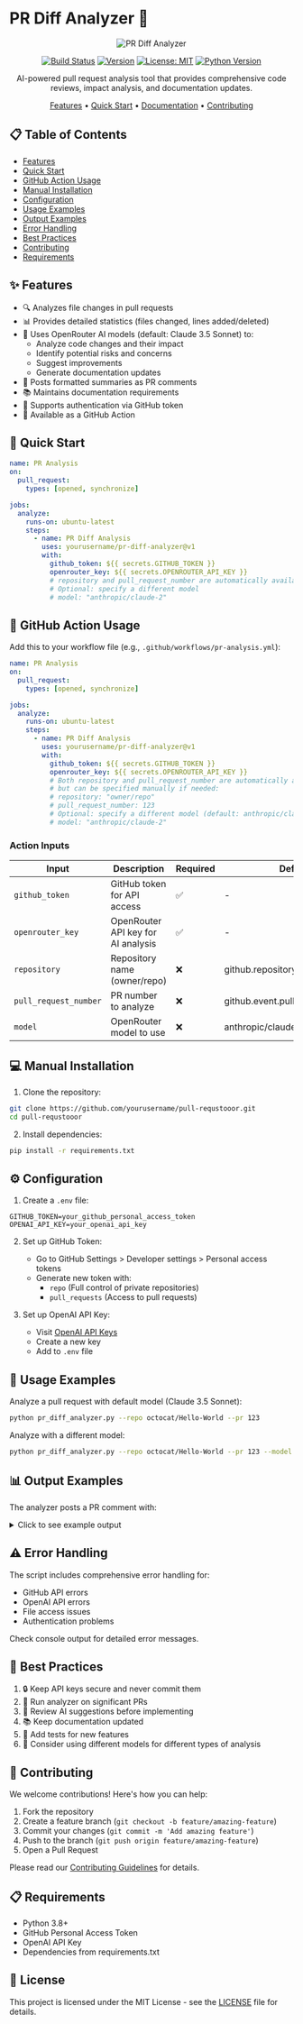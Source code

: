 # PR Diff Analyzer 🤖

<div align="center">

![PR Diff Analyzer](https://raw.githubusercontent.com/yourusername/pull-requstooor/main/assets/logo.png)

[![Build Status](https://github.com/yourusername/pull-requstooor/workflows/Build%20and%20Publish%20Docker%20Image/badge.svg)](https://github.com/yourusername/pull-requstooor/actions)
[![Version](https://img.shields.io/github/v/release/yourusername/pull-requstooor?include_prereleases)](https://github.com/yourusername/pull-requstooor/releases)
[![License: MIT](https://img.shields.io/badge/License-MIT-yellow.svg)](https://opensource.org/licenses/MIT)
[![Python Version](https://img.shields.io/badge/python-3.8%2B-blue)](https://www.python.org/downloads/)

AI-powered pull request analysis tool that provides comprehensive code reviews, impact analysis, and documentation updates.

[Features](#features) •
[Quick Start](#quick-start) •
[Documentation](#documentation) •
[Contributing](#contributing)

</div>

## 📋 Table of Contents

- [Features](#-features)
- [Quick Start](#-quick-start)
- [GitHub Action Usage](#-github-action-usage)
- [Manual Installation](#-manual-installation)
- [Configuration](#-configuration)
- [Usage Examples](#-usage-examples)
- [Output Examples](#-output-examples)
- [Error Handling](#-error-handling)
- [Best Practices](#-best-practices)
- [Contributing](#-contributing)
- [Requirements](#-requirements)

## ✨ Features

- 🔍 Analyzes file changes in pull requests
- 📊 Provides detailed statistics (files changed, lines added/deleted)
- 🧠 Uses OpenRouter AI models (default: Claude 3.5 Sonnet) to:
  - Analyze code changes and their impact
  - Identify potential risks and concerns
  - Suggest improvements
  - Generate documentation updates
- 💬 Posts formatted summaries as PR comments
- 📚 Maintains documentation requirements
- 🔐 Supports authentication via GitHub token
- 🚀 Available as a GitHub Action

## 🚀 Quick Start

```yaml
name: PR Analysis
on:
  pull_request:
    types: [opened, synchronize]

jobs:
  analyze:
    runs-on: ubuntu-latest
    steps:
      - name: PR Diff Analysis
        uses: yourusername/pr-diff-analyzer@v1
        with:
          github_token: ${{ secrets.GITHUB_TOKEN }}
          openrouter_key: ${{ secrets.OPENROUTER_API_KEY }}
          # repository and pull_request_number are automatically available in pull request events
          # Optional: specify a different model
          # model: "anthropic/claude-2"
```

## 🔧 GitHub Action Usage

Add this to your workflow file (e.g., `.github/workflows/pr-analysis.yml`):

```yaml
name: PR Analysis
on:
  pull_request:
    types: [opened, synchronize]

jobs:
  analyze:
    runs-on: ubuntu-latest
    steps:
      - name: PR Diff Analysis
        uses: yourusername/pr-diff-analyzer@v1
        with:
          github_token: ${{ secrets.GITHUB_TOKEN }}
          openrouter_key: ${{ secrets.OPENROUTER_API_KEY }}
          # Both repository and pull_request_number are automatically available
          # but can be specified manually if needed:
          # repository: "owner/repo"
          # pull_request_number: 123
          # Optional: specify a different model (default: anthropic/claude-3.5-sonnet)
          # model: "anthropic/claude-2"
```

### Action Inputs

| Input                 | Description                        | Required | Default                          |
| --------------------- | ---------------------------------- | -------- | -------------------------------- |
| `github_token`        | GitHub token for API access        | ✅       | -                                |
| `openrouter_key`      | OpenRouter API key for AI analysis | ✅       | -                                |
| `repository`          | Repository name (owner/repo)       | ❌       | github.repository                |
| `pull_request_number` | PR number to analyze               | ❌       | github.event.pull_request.number |
| `model`               | OpenRouter model to use            | ❌       | anthropic/claude-3.5-sonnet      |

## 💻 Manual Installation

1. Clone the repository:

```bash
git clone https://github.com/yourusername/pull-requstooor.git
cd pull-requstooor
```

2. Install dependencies:

```bash
pip install -r requirements.txt
```

## ⚙️ Configuration

1. Create a `.env` file:

```env
GITHUB_TOKEN=your_github_personal_access_token
OPENAI_API_KEY=your_openai_api_key
```

2. Set up GitHub Token:

   - Go to GitHub Settings > Developer settings > Personal access tokens
   - Generate new token with:
     - `repo` (Full control of private repositories)
     - `pull_requests` (Access to pull requests)

3. Set up OpenAI API Key:
   - Visit [OpenAI API Keys](https://platform.openai.com/api-keys)
   - Create a new key
   - Add to `.env` file

## 📝 Usage Examples

Analyze a pull request with default model (Claude 3.5 Sonnet):

```bash
python pr_diff_analyzer.py --repo octocat/Hello-World --pr 123
```

Analyze with a different model:

```bash
python pr_diff_analyzer.py --repo octocat/Hello-World --pr 123 --model "anthropic/claude-2"
```

## 📊 Output Examples

The analyzer posts a PR comment with:

<details>
<summary>Click to see example output</summary>

```markdown
## 🤖 Pull Request Analysis

### 📊 Statistics

- Files changed: 3
- Lines added: 150
- Lines deleted: 50

### 🧠 AI Code Review

This PR introduces significant changes to the authentication system:

- Impact: Moderate, affects user login flow
- Risks: Need to ensure backward compatibility
- Suggestions: Consider adding rate limiting
- Quality: Good separation of concerns

### 📚 Documentation Updates Needed

1. Update authentication API docs
2. Add examples for new login flow
3. Update configuration guide

### 🔍 Notable Changes

- Major changes in src/auth.py: +100/-30 lines
- New file: tests/test_auth.py
```

</details>

## ⚠️ Error Handling

The script includes comprehensive error handling for:

- GitHub API errors
- OpenAI API errors
- File access issues
- Authentication problems

Check console output for detailed error messages.

## 🎯 Best Practices

1. 🔒 Keep API keys secure and never commit them
2. 🔄 Run analyzer on significant PRs
3. 👀 Review AI suggestions before implementing
4. 📚 Keep documentation updated
5. 🧪 Add tests for new features
6. 🤖 Consider using different models for different types of analysis

## 🤝 Contributing

We welcome contributions! Here's how you can help:

1. Fork the repository
2. Create a feature branch (`git checkout -b feature/amazing-feature`)
3. Commit your changes (`git commit -m 'Add amazing feature'`)
4. Push to the branch (`git push origin feature/amazing-feature`)
5. Open a Pull Request

Please read our [Contributing Guidelines](CONTRIBUTING.md) for details.

## 📋 Requirements

- Python 3.8+
- GitHub Personal Access Token
- OpenAI API Key
- Dependencies from requirements.txt

## 📄 License

This project is licensed under the MIT License - see the [LICENSE](LICENSE) file for details.
